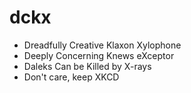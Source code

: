 # dckx

* Dreadfully Creative Klaxon Xylophone
* Deeply Concerning Knews eXceptor
* Daleks Can be Killed by X-rays
* Don't care, keep XKCD
